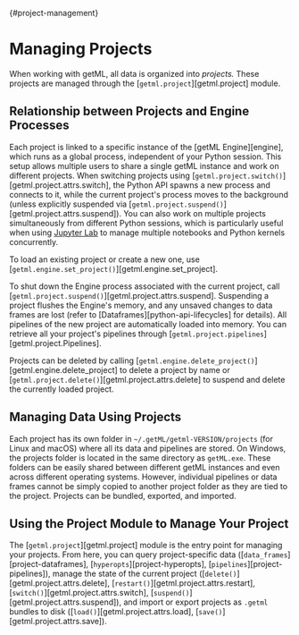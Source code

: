 [](){#project-management}
# Managing Projects

When working with getML, all data is organized into *projects.* These projects are managed through the [`getml.project`][getml.project] module.

## Relationship between Projects and Engine Processes
Each project is linked to a specific instance of the [getML Engine][engine], which runs as a global process, independent of your Python session. This setup allows multiple users to share a single getML instance and work on different projects. When switching projects using [`getml.project.switch()`][getml.project.attrs.switch], the Python API spawns a new process and connects to it, while the current project's process moves to the background (unless explicitly suspended via [`getml.project.suspend()`][getml.project.attrs.suspend]). You can also work on multiple projects simultaneously from different Python sessions, which is particularly useful when using [Jupyter Lab](https://jupyter.org/) to manage multiple notebooks and Python kernels concurrently.

To load an existing project or create a new one, use [`getml.engine.set_project()`][getml.engine.set_project].

To shut down the Engine process associated with the current project, call [`getml.project.suspend()`][getml.project.attrs.suspend]. Suspending a project flushes the Engine's memory, and any unsaved changes to data frames are lost (refer to [Dataframes][python-api-lifecycles] for details). All pipelines of the new project are automatically loaded into memory. You can retrieve all your project's pipelines through [`getml.project.pipelines`][getml.project.Pipelines]. 

Projects can be deleted by calling [`getml.engine.delete_project()`][getml.engine.delete_project] to delete a project by name or [`getml.project.delete()`][getml.project.attrs.delete] to suspend and delete the currently loaded project.

## Managing Data Using Projects

Each project has its own folder in `~/.getML/getml-VERSION/projects` (for Linux and macOS) where all its data and pipelines are stored. On Windows, the projects folder is located in the same directory as `getML.exe`. These folders can be easily shared between different getML instances and even across different operating systems. However, individual pipelines or data frames cannot be simply copied to another project folder as they are tied to the project. Projects can be bundled, exported, and imported.

## Using the Project Module to Manage Your Project

The [`getml.project`][getml.project] module is the entry point for managing your projects. From here, you can query project-specific data ([`data_frames`][project-dataframes], [`hyperopts`][project-hyperopts], [`pipelines`][project-pipelines]), manage the state of the current project ([`delete()`][getml.project.attrs.delete], [`restart()`][getml.project.attrs.restart], [`switch()`][getml.project.attrs.switch], [`suspend()`][getml.project.attrs.suspend]), and import or export projects as `.getml` bundles to disk ([`load()`][getml.project.attrs.load], [`save()`][getml.project.attrs.save]).
